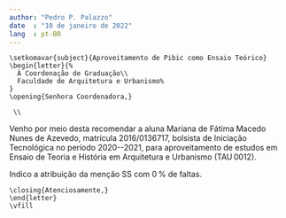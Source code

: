 ```yaml
---
author: "Pedro P. Palazzo"
date  : "10 de janeiro de 2022"
lang  : pt-BR
---
```


```{=latex}
\setkomavar{subject}{Aproveitamento de Pibic como Ensaio Teórico}
\begin{letter}{%
  À Coordenação de Graduação\\
  Faculdade de Arquitetura e Urbanismo%
}
\opening{Senhora Coordenadora,}

 \\
```

Venho por meio desta recomendar a aluna Mariana de Fátima Macedo Nunes
de Azevedo, matrícula 2016/0136717, bolsista de Iniciação Tecnológica no
período 2020--2021, para aproveitamento de estudos em Ensaio de Teoria e
História em Arquitetura e Urbanismo (TAU 0012).

Indico a atribuição da menção SS com 0 % de faltas.

```{=latex}
\closing{Atenciosamente,}
\end{letter}
\vfill
```
